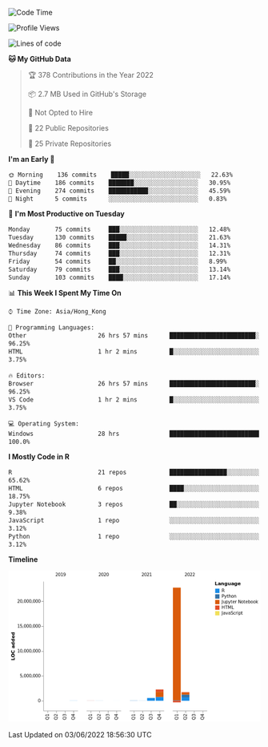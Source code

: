 

<!--**wt12318/wt12318** is a ✨ _special_ ✨ repository because its `README.md` (this file) appears on your GitHub profile.-->

<!--START_SECTION:waka-->
![Code Time](http://img.shields.io/badge/Code%20Time-0%20secs-blue)

![Profile Views](http://img.shields.io/badge/Profile%20Views-1-blue)

![Lines of code](https://img.shields.io/badge/From%20Hello%20World%20I%27ve%20Written-27%20Million%20lines%20of%20code-blue)

**🐱 My GitHub Data** 

> 🏆 378 Contributions in the Year 2022
 > 
> 📦 2.7 MB Used in GitHub's Storage 
 > 
> 🚫 Not Opted to Hire
 > 
> 📜 22 Public Repositories 
 > 
> 🔑 25 Private Repositories  
 > 
**I'm an Early 🐤** 

```text
🌞 Morning    136 commits    █████░░░░░░░░░░░░░░░░░░░░   22.63% 
🌆 Daytime    186 commits    ███████░░░░░░░░░░░░░░░░░░   30.95% 
🌃 Evening    274 commits    ███████████░░░░░░░░░░░░░░   45.59% 
🌙 Night      5 commits      ░░░░░░░░░░░░░░░░░░░░░░░░░   0.83%

```
📅 **I'm Most Productive on Tuesday** 

```text
Monday       75 commits     ███░░░░░░░░░░░░░░░░░░░░░░   12.48% 
Tuesday      130 commits    █████░░░░░░░░░░░░░░░░░░░░   21.63% 
Wednesday    86 commits     ███░░░░░░░░░░░░░░░░░░░░░░   14.31% 
Thursday     74 commits     ███░░░░░░░░░░░░░░░░░░░░░░   12.31% 
Friday       54 commits     ██░░░░░░░░░░░░░░░░░░░░░░░   8.99% 
Saturday     79 commits     ███░░░░░░░░░░░░░░░░░░░░░░   13.14% 
Sunday       103 commits    ████░░░░░░░░░░░░░░░░░░░░░   17.14%

```


📊 **This Week I Spent My Time On** 

```text
⌚︎ Time Zone: Asia/Hong_Kong

💬 Programming Languages: 
Other                    26 hrs 57 mins      ████████████████████████░   96.25% 
HTML                     1 hr 2 mins         █░░░░░░░░░░░░░░░░░░░░░░░░   3.75%

🔥 Editors: 
Browser                  26 hrs 57 mins      ████████████████████████░   96.25% 
VS Code                  1 hr 2 mins         █░░░░░░░░░░░░░░░░░░░░░░░░   3.75%

💻 Operating System: 
Windows                  28 hrs              █████████████████████████   100.0%

```

**I Mostly Code in R** 

```text
R                        21 repos            ████████████████░░░░░░░░░   65.62% 
HTML                     6 repos             ████░░░░░░░░░░░░░░░░░░░░░   18.75% 
Jupyter Notebook         3 repos             ██░░░░░░░░░░░░░░░░░░░░░░░   9.38% 
JavaScript               1 repo              ░░░░░░░░░░░░░░░░░░░░░░░░░   3.12% 
Python                   1 repo              ░░░░░░░░░░░░░░░░░░░░░░░░░   3.12%

```


**Timeline**

![Chart not found](https://raw.githubusercontent.com/wt12318/wt12318/main/charts/bar_graph.png) 


 Last Updated on 03/06/2022 18:56:30 UTC
<!--END_SECTION:waka-->


